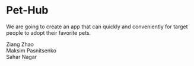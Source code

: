 # Pet-Hub

We are going to create an app that can quickly and conveniently for target people to adopt their favorite pets.

Ziang Zhao <br />
Maksim Pasnitsenko <br />
Sahar Nagar
